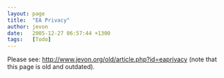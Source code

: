 ```yaml
---
layout: page
title:  "EA Privacy"
author: jevon
date:   2005-12-27 06:57:44 +1300
tags:   [Todo]
---
```


Please see: http://www.jevon.org/old/article.php?id=eaprivacy (note that this page is old and outdated).
